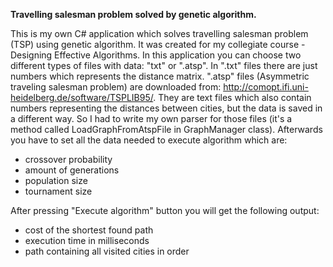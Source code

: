 <b>Travelling salesman problem solved by genetic algorithm.</b>

This is my own C# application which solves travelling salesman problem (TSP) using genetic algorithm. It was created for my collegiate course - Designing Effective Algorithms. In this application you can choose two different types of files with data: "txt" or ".atsp". 
In ".txt" files there are just numbers which represents the distance matrix. ".atsp" files (Asymmetric traveling salesman problem) are downloaded from: http://comopt.ifi.uni-heidelberg.de/software/TSPLIB95/. They are text files which also contain numbers representing the distances between cities, but the data is saved in a different way. So I had to write my own parser for those files (it's a method called LoadGraphFromAtspFile in GraphManager class). Afterwards you have to set all the data needed to execute algorithm which are: 
- crossover probability
- amount of generations
- population size
- tournament size

After pressing "Execute algorithm" button you will get the following output:
- cost of the shortest found path
- execution time in milliseconds
- path containing all visited cities in order
